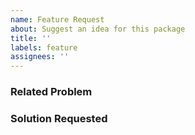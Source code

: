 ```yaml
---
name: Feature Request
about: Suggest an idea for this package
title: ''
labels: feature
assignees: ''
---
```


### Related Problem
<!-- 
**Is your feature request related to a problem?**
If so, please briefly describe the problem.

Please consider including a minimal reproducible example (AKA a reprex). If
you've never heard of a [reprex](http://reprex.tidyverse.org/) before, start by
reading <https://www.tidyverse.org/help/#reprex>.

```r
# insert reprex here
```
-->

### Solution Requested
<!-- 
**Describe the solution you'd like**
Provide a description of what you want to happen.
-->

<!--
**Describe alternatives you've considered**
Provide a description of any alternative solutions or features you've
considered.
-->
